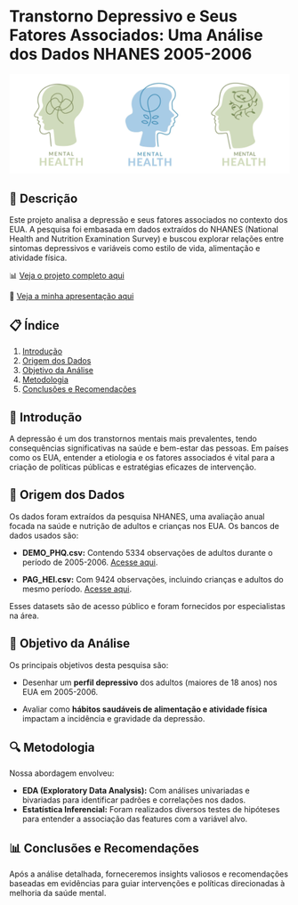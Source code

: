 
# Transtorno Depressivo e Seus Fatores Associados: Uma Análise dos Dados NHANES 2005-2006

<img src = "Arquivos/img.png">

## 📌 Descrição
Este projeto analisa a depressão e seus fatores associados no contexto dos EUA. A pesquisa foi embasada em dados extraídos do NHANES (National Health and Nutrition Examination Survey) e buscou explorar relações entre sintomas depressivos e variáveis como estilo de vida, alimentação e atividade física.

📊 [Veja o projeto completo aqui](https://github.com/danielesantiago/DepressionAnalysis/blob/master/Depression%20Analysis.ipynb)

📄 [Veja a minha apresentação aqui](https://github.com/danielesantiago/DepressionAnalysis/blob/master/Depression%20Analysis.pdf)

## 📋 Índice
1. [Introdução](#-introdução)
2. [Origem dos Dados](#-origem-dos-dados)
3. [Objetivo da Análise](#-objetivo-da-análise)
4. [Metodologia](#-metodologia)
5. [Conclusões e Recomendações](#-conclusões-e-recomendações)

## 📘 Introdução
A depressão é um dos transtornos mentais mais prevalentes, tendo consequências significativas na saúde e bem-estar das pessoas. Em países como os EUA, entender a etiologia e os fatores associados é vital para a criação de políticas públicas e estratégias eficazes de intervenção.

## 📁 Origem dos Dados

Os dados foram extraídos da pesquisa NHANES, uma avaliação anual focada na saúde e nutrição de adultos e crianças nos EUA. Os bancos de dados usados são:

- **DEMO_PHQ.csv:** Contendo 5334 observações de adultos durante o período de 2005-2006. [Acesse aqui](#).
  
- **PAG_HEI.csv:** Com 9424 observações, incluindo crianças e adultos do mesmo período. [Acesse aqui](#).

Esses datasets são de acesso público e foram fornecidos por especialistas na área.

## 🎯 Objetivo da Análise

Os principais objetivos desta pesquisa são:

- Desenhar um **perfil depressivo** dos adultos (maiores de 18 anos) nos EUA em 2005-2006.
  
- Avaliar como **hábitos saudáveis de alimentação e atividade física** impactam a incidência e gravidade da depressão.

## 🔍 Metodologia

Nossa abordagem envolveu:
  
- **EDA (Exploratory Data Analysis):** Com análises univariadas e bivariadas para identificar padrões e correlações nos dados.
- **Estatística Inferencial:** Foram realizados diversos testes de hipóteses para entender a associação das features com a variável alvo.

## 📊 Conclusões e Recomendações

Após a análise detalhada, forneceremos insights valiosos e recomendações baseadas em evidências para guiar intervenções e políticas direcionadas à melhoria da saúde mental.

